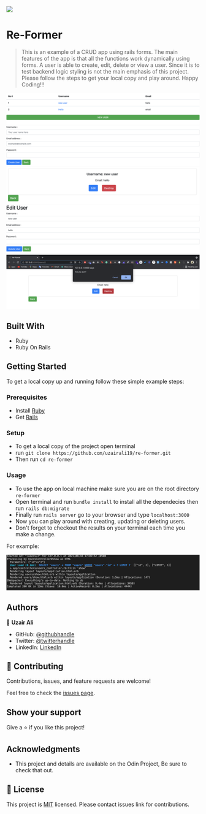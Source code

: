 ![](https://img.shields.io/badge/Microverse-blueviolet)

# Re-Former

> This is an example of a CRUD app using rails forms. The main features of the app is that all the functions work dynamically using forms. A user is able to create, edit, delete or view a user. Since it is to test backend logic styling is not the main emphasis of this project. Please follow the steps to get your local copy and play around. Happy Coding!!!

![screenshot](./screenshot_1.png)
![screenshot](./screenshot_2.png)
![screenshot](./screenshot_3.png)
![screenshot](./screenshot_4.png)
![screenshot](./screenshot_5.png)

## Built With

- Ruby
- Ruby On Rails

## Getting Started

To get a local copy up and running follow these simple example steps:

### Prerequisites

- Install [Ruby](https://www.ruby-lang.org/en/)
- Get [Rails](https://rubyonrails.org/)

### Setup

- To get a local copy of the project open terminal
- run `git clone https://github.com/uzairali19/re-former.git`
- Then run `cd re-former`

### Usage

- To use the app on local machine make sure you are on the root directory `re-former`
- Open terminal and run `bundle install` to install all the dependecies then run `rails db:migrate`
- Finally run `rails server` go to your browser and type `localhost:3000`
- Now you can play around with creating, updating or deleting users.
- Don't forget to checkout the results on your terminal each time you make a change.

For example:

![screenshot](./screenshot_6.png)

## Authors

👤 **Uzair Ali**

- GitHub: [@githubhandle](https://github.com/uzairali19)
- Twitter: [@twitterhandle](https://twitter.com/Uzairali751)
- LinkedIn: [LinkedIn](https://www.linkedin.com/in/uzairali19/)

## 🤝 Contributing

Contributions, issues, and feature requests are welcome!

Feel free to check the [issues page](https://github.com/uzairali19/re-former/issues/).

## Show your support

Give a ⭐️ if you like this project!

## Acknowledgments

- This project and details are available on the Odin Project, Be sure to check that out.

## 📝 License

This project is [MIT](./MIT.md) licensed. Please contact issues link for contributions.
